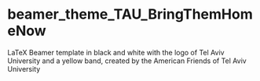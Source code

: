 # beamer_theme_TAU_BringThemHomeNow
 LaTeX Beamer template in black and white with the logo of Tel Aviv University and a yellow band, created by the American Friends of Tel Aviv University
